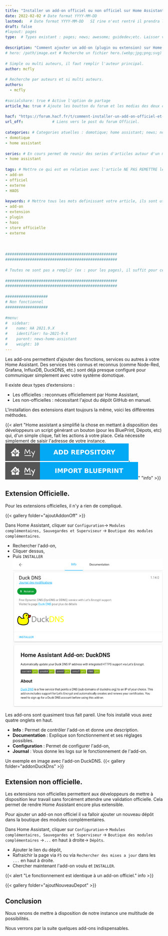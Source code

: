 ```yaml
---
title: "Installer un add-on officiel ou non officiel sur Home Assistant" # Titre article explicite
date: 2022-02-02 # Date format YYYY-MM-DD
lastmod:   # Date format YYYY-MM-DD   SI rine n'est rentré il prendra la modification GIT.
draft: false
#layout: pages 
type:  # Types existant : pages; news; awesome; guidedev;etc. Laisser vide pour les articles

description: "Comment ajouter un add-on (plugin ou extension) sur Home Assistant via le store officiel et via un dépôt externe." # Description du sujet.
# hero: /path/image.ext # Recherche un fichier hero.(webp;jpg;png;svg) a la racine du dossier OU si un hero est defini ici SINON il prend un hero par defaut.

# Simple ou multi auteurs, il faut remplir l'auteur principal.
author: mcfly

# Recherche par auteurs et si multi auteurs.
authors:
  - mcfly

#socialshare: true # Active l'option de partage
article_ha: true # Ajoute les boutton du forum et les medias des deux communautés Home Assistant (Off et HACF)

hacf: "https://forum.hacf.fr/t/comment-installer-un-add-on-officiel-et-non-officiel/2071"     # Liens vers le post du forum HACF.
url_off:             # Liens vers le post du forum Officiel.

categories: # Categories atuelles : domotique; home assistant; news; nodered;....
- domotique
- home assistant

series: # En cours permet de reunir des series d'articles autour d'un meme sujet (ex : bien debuter avec HA; ou les addons essentiels pour commencer).
- home assistant
  
tags: # Mettre ce qui est en relation avec l'article NE PAS REMETTRE les categories.
- add-on
- officiel
- externe
- HAOS

keywords: # Mettre tous les mots definissant votre article, ils sont utilisés pour le referencement. PAS de limitation.
- add-on
- extension
- plugin
- haos
- store officielle
- externe



##################################################
##################################################

# Toutes ne sont pas a remplir (ex : pour les pages), il suffit pour cela de ne rien  mettre apres les : ou alors de commenter la ligne avec un # devant.

##################################################
##################################################

###################
# Non fonctionnel
###################

#menu:
#  sidebar:
#    name: HA 2021.9.X
#    identifier: ha-2021-9-X
#    parent: news-home-assistant
#    weight: 10
---
```

Les add-ons permettent d’ajouter des fonctions, services ou autres à votre Home Assistant. Des services très connus et reconnus (comme Node-Red, Grafana, InfluxDB, DuckDNS, etc.) sont déjà presque configuré pour communiquer simplement avec votre système domotique.

Il existe deux types d’extensions :
* Les officielles : reconnues officiellement par Home Assistant,
* Les non-officielles : nécessitant l'ajout du dépôt GitHub en manuel.

L'installation des extensions étant toujours la même, voici les différentes méthodes.

{{< alert "Home assistant a simplifié la chose en mettant à disposition des développeurs un script générant un bouton (pour les BluePrint, Dépots, etc) qui, d'un simple clique, fait les actions à votre place. Cela nécessite simplement de saisir l'adresse de votre instance. ![Bouton Import Dépôt](img/repository_import.svg), ![Bouton Import BluePrint](img/blueprint_import.svg)" "info" >}}

## Extension Officielle.
Pour les extensions officielles, il n'y a rien de compliqué.

{{< gallery folder="ajoutAddonOff" >}}

Dans Home Assistant, cliquer sur `Configuration`-> `Modules complémentaires, Sauvegardes et Superviseur` -> `Boutique des modules complémentaires`.
* Rechercher l'add-on,
* Cliquer dessus,
* Puis `INSTALLER`
![Exemple d'add-on avec DuckDNS](img/addon_duck_dns.png)

Les add-ons sont quasiment tous fait pareil.
Une fois installé vous avez quatre onglets en haut.
* **Info** : Permet de contrôler l'add-on et donne une description.
* **Documentation** : Explique son fonctionnement et ses réglages possibles.
* **Configuration** : Permet de configurer l'add-on,
* **Journal** : Vous donne les logs sur le fonctionnement de l'add-on.

Un exemple en image avec l'add-on DuckDNS.
{{< gallery folder="addonDuckDns" >}}

## Extension non officielle.

Les extensions non officielles permettent aux développeurs de mettre à disposition leur travail sans forcément attendre une validation officielle.
Cela permet de rendre Home Assistant encore plus extensible.

Pour ajouter un add-on non officiel il va falloir ajouter un nouveau dépôt dans la boutique des modules complémentaires.

Dans Home Assistant, cliquer sur `Configuration`-> `Modules complémentaires, Sauvegardes et Superviseur` -> `Boutique des modules complémentaires` ->`...` en haut à droite-> `Dépôts`. 

* Ajouter le lien du dépôt,
* Rafraichir la page via `F5` ou via `Rechercher des mises a jour` dans les `...` en haut à droite.
* Chercher maintenant l'add-on voulu et `INSTALLER`.

{{< alert "Le fonctionnement est identique à un add-on officiel." info >}}

{{< gallery folder="ajoutNouveauDepot" >}}

## Conclusion
Nous venons de mettre à disposition de notre instance une multitude de possibilités.

Nous verrons par la suite quelques add-ons indispensables.
